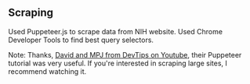 ## Scraping

Used Puppeteer.js to scrape data from NIH website. Used Chrome Developer Tools to find best query selectors.

Note: Thanks, [David and MPJ from DevTips on Youtube](https://www.youtube.com/watch?v=pixfH6yyqZk), their Puppeteer tutorial was very useful. If you're interested in scraping large sites, I recommend watching it.
